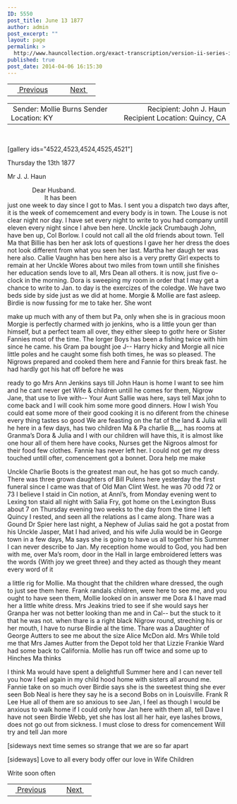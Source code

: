 ```yaml
---
ID: 5550
post_title: June 13 1877
author: admin
post_excerpt: ""
layout: page
permalink: >
  http://www.hauncollection.org/exact-transcription/version-ii-series-iv/unknown-month-13-1877/
published: true
post_date: 2014-04-06 16:15:30
---
```

<table style="width: 100%;" align="center">
<tbody>
<tr>
<td width="50%"> <a href="http://www.hauncollection.org/version-2/version-ii-series-iv/august-12-1874/"><img src="https://lh3.googleusercontent.com/-EFJpxxNiPNw/VqgtWBCZrMI/AAAAAAAAAFU/WfY4lPFWWkg/s800-Ic42/Soeb-Plain-Arrows-8-10px.png" alt="" width="10" height="10" /> Previous</a></td>
<td style="text-align: right;"><a href="http://www.hauncollection.org/version-2/version-ii-series-iv/june-22-1877/">Next <img src="https://lh3.googleusercontent.com/-67k0cYlpXHw/VqgtWKz1MXI/AAAAAAAAAFU/k9PW_Piyurk/s800-Ic42/Soeb-Plain-Arrows-5-10px.png" alt="" width="10" height="10" /></a></td>
</tr>
</tbody>
</table>
<table style="width: 100%;" align="center">
<tbody>
<tr>
<td width="50%"> Sender: Mollie Burns
Sender Location: KY</td>
<td style="text-align: right;">Recipient: John J. Haun
Recipient Location: Quincy, CA</td>
</tr>
</tbody>
</table>
&nbsp;

[gallery ids="4522,4523,4524,4525,4521"]

Thursday the 13th 1877

Mr J. J. Haun
<div style="text-indent: 4em;">Dear Husband.</div>
<div style="text-indent: 6em;">It has been</div>
just one week to day since I got to
Mas. I sent you a dispatch two days
after, it is the week of comemcement
and every body is in town. The Louse
is not clear night nor day. I have
set every night to write to you had
company untill eleven every night
since I ahve ben here. Unckle jack
Crumbaugh John, have ben up, Col
Borlow. I could not call all the
old friends about town. Tell Ma
that Billie has ben her ask lots
of questions I gave her her dress
the does not look different from what
you seen her last. Martha her daugh
ter was here also. Callie Vaughn has
ben here also is a very pretty Girl
expects to remain at her Unckle
Wores about two miles from town
untill she finishes her education
sends love to all, Mrs Dean all
others. it is now, just five o-
clock in the morning. Dora is
sweeping my room in order that
I may get a chance to write
to Jan. to day is the exercizes of
the coledge. We have two beds
side by side just as we did at
home. Morgie &amp; Mollie are fast
asleep. Birdie is now fussing
for me to take her. She wont

make up much with any of
them but Pa, only when she
is in gracious moon Morgie
is perfectly charmed with jo
jenkins, who is a little youn
ger than himself, but a perfect
team all over, they either sleep to
gothr here or Sister Fannies most
of the time. The lorger Boys has
been a fishing twice with him
since he came. his Gram pa
bought joe J-- Harry hicky and
Morgie all nice little poles and
he caught some fish both
times, he was so pleased. The
Nigrows prepared and cooked
them here and Fannie for
thirs break fast. he had hardly
got his hat off before he was

ready to go Mrs Ann Jenkins says till
John Haun is home I want to see him and
he cant never get Wife &amp; children untill
he comes for them, Nigrow Jane, that
use to live with-- Your Aunt Sallie
was here, says tell Max john to come
back and I will cook him some
more good dinners. How I wish You
could eat some more of their good
cooking it is no diferent from the
chinese every thing tastes so good
We are feasting on the fat of
the land &amp; Julia will he here
in a few days, has two children
Ma &amp; Pa charlie B___ has
rooms at Granma’s Dora &amp; Julia
and I with our children will have
this, it is almost like one hour
all of them here have cooks, Nurses
get the Nigroos almost for their
food few clothes. Fannie has never
left her. I could not get my dress
touched untill ofter, comencement
got a bonnet. Dora help me make

Unckle Charlie Boots is the
greatest man out, he has
got so much candy. There
was three grown daughters
of Bill Pulens here yesterday
the first funeral since I
came was that of Old Man
Clint West. he was 70 odd
72 or 73 I believe I staid
in Cin notion, at Annl’s, from
Monday evening went to Lexing
ton staid all night with
Salia Fry, got home on the
Lexington Buss about 7 on
Thursday evening two weeks
to the day from the time
I left Quincy I rested, and
seen all the relations as
I came along. Thare was a
Gound Dr Spier here last
night, a Nephew of Julias
said he got a postat from
his Unckle Jasper, Mat I
had arived, and his wife
Julia would be in George
town in a few days, Ma
says she is going to have
us all together his Summer
I can never describe to
Jan. My reception home would
to God, you had ben with
me, over Ma’s room, door in
the Hall in large embroidered
letters was the words {With
joy we greet three} and
they acted as though they
meant every word of it

a little rig for Mollie. Ma thought
that the children whare dressed, the
ough to just see them here. Frank
randals children, were here to see
me, and you ought to have seen
them, Mollie looked on in answer me
Dora &amp; I have mad her a little white
dress. Mrs Jeakins tried to see if she
would says her Granpa her was not
better looking than me and in Cal-- but
the stuck to it that he was
not. when thare is a right black
Nigrow round, streching his or her
mouth, I have to nurse Birdie
al the time. Thare was a
Daughter of George Autters to see
me about the size Alice McDon
ald. Mrs While told me that
Mrs James Autter from the
Depot told her that Lizzie
Frankie Ward had some
back to California. Mollie
has run off twice and some
up to Hinches Ma thinks

I think Ma would have spent
a delightfull Summer here and
I can never tell you how I
feel again in my child hood
home with sisters all around
me. Fannie take on so much
over Birdie says she is the
sweetest thing she ever seen
Bob Neal is here they say
he is a second Bobs on in
Louisville. Frank R Lee Hue
all of them are so anxious to
see Jan, I feel as though I
would be anxious to walk
home if I could only how
Jan here with them all, tell
Dave I have not seen Birdie
Webb, yet she has lost all her
hair, eye lashes brows, does not
go out from sickness. I must
close to dress for comencement
Will try and tell Jan more

[sideways next time semes so strange that we are so far apart

[sideways]
Love to all every body offer our love in Wife Children

Write soon often
<table style="width: 100%;" align="center">
<tbody>
<tr>
<td width="50%"><a href="http://www.hauncollection.org/version-2/version-ii-series-iv/august-12-1874/"><img src="https://lh3.googleusercontent.com/-EFJpxxNiPNw/VqgtWBCZrMI/AAAAAAAAAFU/WfY4lPFWWkg/s800-Ic42/Soeb-Plain-Arrows-8-10px.png" alt="" width="10" height="10" /> Previous</a></td>
<td style="text-align: right;"><a href="http://www.hauncollection.org/version-2/version-ii-series-iv/june-22-1877/">Next <img src="https://lh3.googleusercontent.com/-67k0cYlpXHw/VqgtWKz1MXI/AAAAAAAAAFU/k9PW_Piyurk/s800-Ic42/Soeb-Plain-Arrows-5-10px.png" alt="" width="10" height="10" /></a></td>
</tr>
</tbody>
</table>